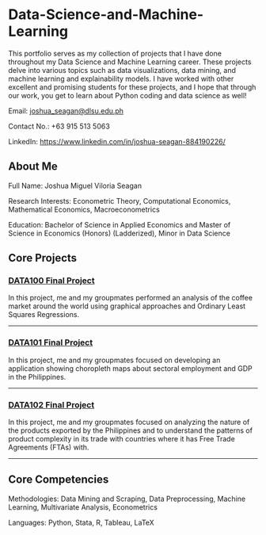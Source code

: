 # Data-Science-and-Machine-Learning

This portfolio serves as my collection of projects that I have done throughout my Data Science and Machine Learning career. These projects delve into various topics such as data visualizations, data mining, and machine learning and explainability models. I have worked with other excellent and promising students for these projects, and I hope that through our work, you get to learn about Python coding and data science as well!

Email: joshua_seagan@dlsu.edu.ph

Contact No.: +63 915 513 5063

LinkedIn: https://www.linkedin.com/in/joshua-seagan-884190226/

## About Me
Full Name: Joshua Miguel Viloria Seagan

Research Interests:
Econometric Theory, Computational Economics, Mathematical Economics, Macroeconometrics

Education:
Bachelor of Science in Applied Economics and Master of Science in Economics (Honors) (Ladderized), Minor in Data Science

## Core Projects

### [DATA100 Final Project](https://github.com/joshuaseagan/Data-Science-and-Machine-Learning/blob/main/%5BDATA100%5D%20Final_project.ipynb)

In this project, me and my groupmates performed an analysis of the coffee market around the world using graphical approaches and Ordinary Least Squares Regressions.

---

### [DATA101 Final Project](https://github.com/joshuaseagan/Data-Science-and-Machine-Learning/blob/main/%5BDATA101%5D%20Final_project.py) 

In this project, me and my groupmates focused on developing an application showing choropleth maps about sectoral employment and GDP in the Philippines.

---

### [DATA102 Final Project](https://github.com/joshuaseagan/Data-Science-and-Machine-Learning/blob/main/%5BDATA102%5D%20final_project.ipynb) 
  
In this project, me and my groupmates focused on analyzing the nature of the products exported by the Philippines and to understand the patterns of product complexity in its trade with countries where it has Free Trade Agreements (FTAs) with.

---

## Core Competencies

Methodologies: Data Mining and Scraping, Data Preprocessing, Machine Learning, Multivariate Analysis, Econometrics

Languages: Python, Stata, R, Tableau, LaTeX
